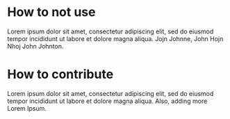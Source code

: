 # How to not use

Lorem ipsum dolor sit amet, consectetur adipiscing elit, sed do eiusmod tempor incididunt ut labore et dolore magna aliqua. Jojn Johnne, John Hojn Nhoj John Johnton.

# How to contribute

Lorem ipsum dolor sit amet, consectetur adipiscing elit, sed do eiusmod tempor incididunt ut labore et dolore magna aliqua. Also, adding more Lorem Ipsum.
